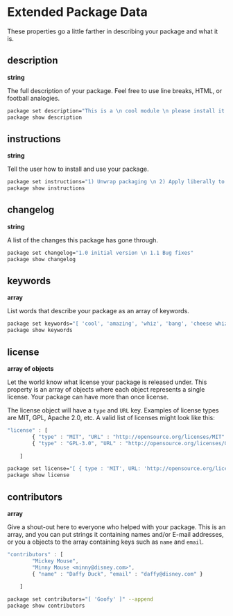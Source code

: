 # Extended Package Data

These properties go a little farther in describing your package and what it is.

## description

**string**

The full description of your package.  Feel free to use line breaks, HTML, or football analogies.

```bash
package set description="This is a \n cool module \n please install it."
package show description
```

## instructions

**string**

Tell the user how to install and use your package.

```bash
package set instructions="1) Unwrap packaging \n 2) Apply liberally to affected site \n 3) profit!"
package show instructions
```

## changelog

**string**

A list of the changes this package has gone through.

```bash
package set changelog="1.0 initial version \n 1.1 Bug fixes"
package show changelog
```

## keywords

**array**

List words that describe your package as an array of keywords.

```bash 
package set keywords="[ 'cool', 'amazing', 'whiz', 'bang', 'cheese whiz' ]" --append
package show keywords
```

## license

**array of objects**

Let the world know what license your package is released under.  This property is an array of objects where each object represents a single license.  Your package can have more than once license.

The license object will have a `type` and `URL` key.  Examples of license types are MIT, GPL, Apache 2.0, etc.  A valid list of licenses might look like this:

```javascript
"license" : [
        { "type" : "MIT", "URL" : "http://opensource.org/licenses/MIT" },
        { "type" : "GPL-3.0", "URL" : "http://opensource.org/licenses/GPL-3.0" }
        
    ]
```


```bash
package set license="[ { type : 'MIT', URL: 'http://opensource.org/licenses/MIT' } ]" --append
package show license
```

## contributors

**array**

Give a shout-out here to everyone who helped with your package.  This is an array, and you can put strings it containing names and/or E-mail addresses, or you a objects to the array containing keys such as `name` and `email`.


```javascript
"contributors" : [
        "Mickey Mouse",
        "Minny Mouse <minny@disney.com>",
        { "name" : "Daffy Duck", "email" : "daffy@disney.com" }
        
    ]
```

```bash
package set contributors="[ 'Goofy' ]" --append
package show contributors
```
